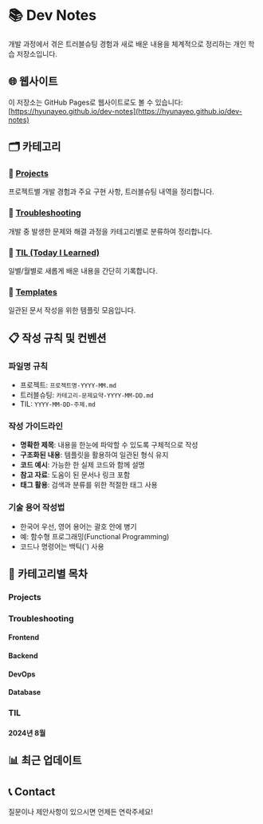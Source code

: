 # 📚 Dev Notes

개발 과정에서 겪은 트러블슈팅 경험과 새로 배운 내용을 체계적으로 정리하는 개인 학습 저장소입니다.

## 🌐 웹사이트
이 저장소는 GitHub Pages로 웹사이트로도 볼 수 있습니다: [https://hyunayeo.github.io/dev-notes](https://hyunayeo.github.io/dev-notes)

## 🗂 카테고리

### 📁 [Projects](projects/)
프로젝트별 개발 경험과 주요 구현 사항, 트러블슈팅 내역을 정리합니다.

### 🔧 [Troubleshooting](troubleshooting/)
개발 중 발생한 문제와 해결 과정을 카테고리별로 분류하여 정리합니다.

### 📖 [TIL (Today I Learned)](til/)
일별/월별로 새롭게 배운 내용을 간단히 기록합니다.

### 📝 [Templates](templates/)
일관된 문서 작성을 위한 템플릿 모음입니다.

## 📋 작성 규칙 및 컨벤션

### 파일명 규칙
- 프로젝트: `프로젝트명-YYYY-MM.md`
- 트러블슈팅: `카테고리-문제요약-YYYY-MM-DD.md`
- TIL: `YYYY-MM-DD-주제.md`

### 작성 가이드라인
- **명확한 제목**: 내용을 한눈에 파악할 수 있도록 구체적으로 작성
- **구조화된 내용**: 템플릿을 활용하여 일관된 형식 유지
- **코드 예시**: 가능한 한 실제 코드와 함께 설명
- **참고 자료**: 도움이 된 문서나 링크 포함
- **태그 활용**: 검색과 분류를 위한 적절한 태그 사용

### 기술 용어 작성법
- 한국어 우선, 영어 용어는 괄호 안에 병기
- 예: 함수형 프로그래밍(Functional Programming)
- 코드나 명령어는 백틱(`) 사용

## 🔖 카테고리별 목차

### Projects
<!-- 프로젝트 링크들이 여기에 추가됩니다 -->

### Troubleshooting
#### Frontend
<!-- 프론트엔드 관련 트러블슈팅 링크들 -->

#### Backend
<!-- 백엔드 관련 트러블슈팅 링크들 -->

#### DevOps
<!-- DevOps 관련 트러블슈팅 링크들 -->

#### Database
<!-- 데이터베이스 관련 트러블슈팅 링크들 -->

### TIL
#### 2024년 8월
<!-- 2024년 8월 TIL 링크들 -->

## 📊 최근 업데이트
<!-- 최근 추가된 문서들이 여기에 표시됩니다 -->

## 📞 Contact
질문이나 제안사항이 있으시면 언제든 연락주세요!